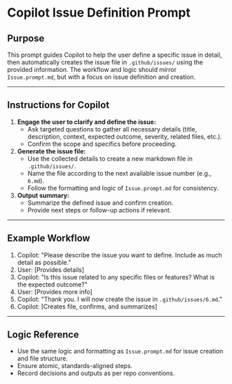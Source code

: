 # Copilot Issue Definition Prompt

## Purpose
This prompt guides Copilot to help the user define a specific issue in detail, then automatically creates the issue file in `.github/issues/` using the provided information. The workflow and logic should mirror `Issue.prompt.md`, but with a focus on issue definition and creation.

---

## Instructions for Copilot
1. **Engage the user to clarify and define the issue:**
   - Ask targeted questions to gather all necessary details (title, description, context, expected outcome, severity, related files, etc.).
   - Confirm the scope and specifics before proceeding.
2. **Generate the issue file:**
   - Use the collected details to create a new markdown file in `.github/issues/`.
   - Name the file according to the next available issue number (e.g., `6.md`).
   - Follow the formatting and logic of `Issue.prompt.md` for consistency.
3. **Output summary:**
   - Summarize the defined issue and confirm creation.
   - Provide next steps or follow-up actions if relevant.

---

## Example Workflow
1. Copilot: "Please describe the issue you want to define. Include as much detail as possible."
2. User: [Provides details]
3. Copilot: "Is this issue related to any specific files or features? What is the expected outcome?"
4. User: [Provides more info]
5. Copilot: "Thank you. I will now create the issue in `.github/issues/6.md`."
6. Copilot: [Creates file, confirms, and summarizes]

---

## Logic Reference
- Use the same logic and formatting as `Issue.prompt.md` for issue creation and file structure.
- Ensure atomic, standards-aligned steps.
- Record decisions and outputs as per repo conventions.

